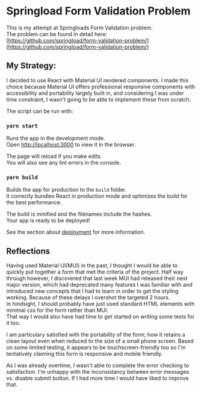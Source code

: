 # Springload Form Validation Problem
This is my attempt at Springloads Form Validation problem.  
The problem can be found in detail here: [https://github.com/springload/form-validation-problem/](https://github.com/springload/form-validation-problem/)

## My Strategy:
I decided to use React with Material UI rendered components. I made this choice because Material UI offers professional responsive components with accessibility and portability largely built in, and considering I was under time constraint, I wasn't going to be able to implement these from scratch.  

The script can be run with:

### `yarn start`

Runs the app in the development mode.\
Open [http://localhost:3000](http://localhost:3000) to view it in the browser.

The page will reload if you make edits.\
You will also see any lint errors in the console.

### `yarn build`

Builds the app for production to the `build` folder.\
It correctly bundles React in production mode and optimizes the build for the best performance.

The build is minified and the filenames include the hashes.\
Your app is ready to be deployed!

See the section about [deployment](https://facebook.github.io/create-react-app/docs/deployment) for more information.


## Reflections
Having used Material UI(MUI) in the past, I thought I would be able to quickly put together a form that met the criteria of the project. Half way through however, I discovered that last week MUI had released their next major version, which had deprecated many features I was familiar with and introduced new concepts that I had to learn in order to get the styling working. Because of these delays I overshot the targeted 2 hours.  
In hindsight, I should probably have just used standard HTML elements with minimal css for the form rather than MUI.  
That way I would also have had time to get started on writing some tests for it too. 

I am particulary satisfied with the portability of the form; how it retains a clean layout even when reduced to the size of a small phone screen. Based on some limited testing, it appears to be touchscreen-friendly too so I'm tentatively claiming this form is responsive and mobile friendly.

As I was already overtime, I wasn't able to complete the error checking to satisfaction. I'm unhappy with the inconsistancy between error messages vs. disable submit button. If I had more time I would have liked to improve that.
